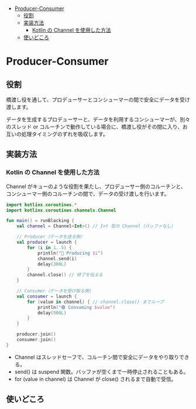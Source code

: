 - [Producer-Consumer](#producer-consumer)
  - [役割](#役割)
  - [実装方法](#実装方法)
    - [Kotlin の Channel を使用した方法](#kotlin-の-channel-を使用した方法)
  - [使いどころ](#使いどころ)


# Producer-Consumer

## 役割

橋渡し役を通して、プロデューサーとコンシューマーの間で安全にデータを受け渡します。

データを生成するプロデューサーと、データを利用するコンシューマーが、別々のスレッド or コルーチンで動作している場合に、橋渡し役がその間に入り、お互いの処理タイミングのずれを吸収します。


## 実装方法

### Kotlin の Channel を使用した方法

Channel がキューのような役割を果たし、プロデューサー側のコルーチンと、コンシューマー側のコルーチンの間で、データの受け渡しを行います。

```kotlin
import kotlinx.coroutines.*
import kotlinx.coroutines.channels.Channel

fun main() = runBlocking {
    val channel = Channel<Int>() // Int 型の Channel（バッファなし）

    // Producer（データを送る側）
    val producer = launch {
        for (i in 1..5) {
            println("🔵 Producing $i")
            channel.send(i)
            delay(300L)
        }
        channel.close() // 終了を伝える
    }

    // Consumer（データを受け取る側）
    val consumer = launch {
        for (value in channel) { // channel.close() までループ
            println("🟢 Consuming $value")
            delay(500L)
        }
    }

    producer.join()
    consumer.join()
}
```

- Channel はスレッドセーフで、コルーチン間で安全にデータをやり取りできる。
- send() は suspend 関数。バッファが空くまで一時停止されることもある。
- for (value in channel) は Channel が close() されるまで自動で受信。


## 使いどころ

